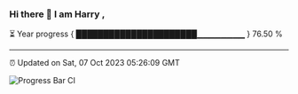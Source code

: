 ### Hi there 👋 I am Harry , 

⏳ Year progress { ██████████████████████▁▁▁▁▁▁▁▁ } 76.50 %

---

⏰ Updated on Sat, 07 Oct 2023 05:26:09 GMT

![Progress Bar CI](https://github.com/duykhang68/duykhang68/workflows/Progress%20Bar%20CI/badge.svg)
